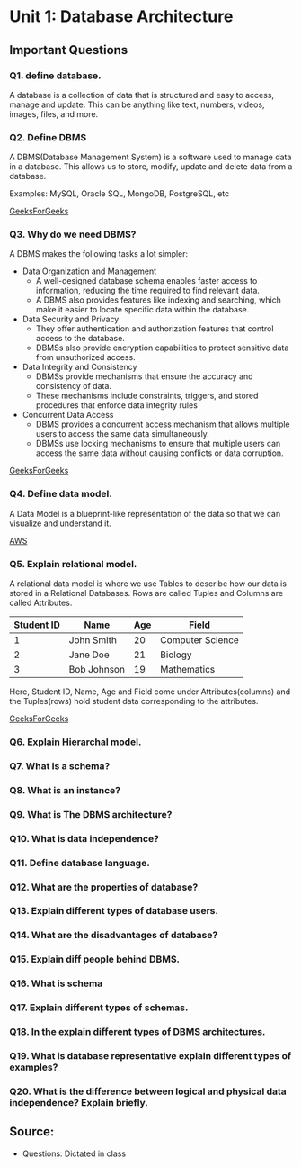 # Unit 1: Database Architecture

## Important Questions

### Q1. define database.

A database is a collection of data that is structured and easy to access, manage and update. This can be anything like text, numbers, videos, images, files, and more.

### Q2. Define DBMS

A DBMS(Database Management System) is a software used to manage data in a database. This allows us to store, modify, update and delete data from a database.

Examples: MySQL, Oracle SQL, MongoDB, PostgreSQL, etc

[GeeksForGeeks](https://www.geeksforgeeks.org/dbms/)

### Q3. Why do we need DBMS?

A DBMS makes the following tasks a lot simpler:
- Data Organization and Management
    - A well-designed database schema enables faster access to information, reducing the time required to find relevant data. 
    - A DBMS also provides features like indexing and searching, which make it easier to locate specific data within the database. 
- Data Security and Privacy
    - They offer authentication and authorization features that control access to the database. 
    - DBMSs also provide encryption capabilities to protect sensitive data from unauthorized access. 
- Data Integrity and Consistency
    - DBMSs provide mechanisms that ensure the accuracy and consistency of data. 
    - These mechanisms include constraints, triggers, and stored procedures that enforce data integrity rules
- Concurrent Data Access
    - DBMS provides a concurrent access mechanism that allows multiple users to access the same data simultaneously.
    - DBMSs use locking mechanisms to ensure that multiple users can access the same data without causing conflicts or data corruption.

[GeeksForGeeks](https://www.geeksforgeeks.org/need-for-dbms/)
### Q4. Define data model.
A Data Model is a blueprint-like representation of the data so that we can visualize and understand it.

[AWS](https://aws.amazon.com/what-is/data-modeling/#:~:text=Data%20modeling%20is%20the%20process,store%20and%20analyze%20the%20data.)
### Q5. Explain relational model.
A relational data model is where we use Tables to describe how our data is stored in a Relational Databases. Rows are called Tuples and Columns are called Attributes.  

| **Student ID** | **Name** | **Age** | **Field** |
| --- | --- | --- | --- |
| 1 | John Smith | 20 | Computer Science |
| 2 | Jane Doe | 21 | Biology |
| 3 | Bob Johnson | 19 | Mathematics |

Here, Student ID, Name, Age and Field come under Attributes(columns) and the Tuples(rows) hold student data corresponding to the attributes. 

[GeeksForGeeks](https://www.geeksforgeeks.org/relational-model-in-dbms/)

### Q6. Explain Hierarchal model.

### Q7. What is a schema?

### Q8. What is an instance?

### Q9. What is The DBMS architecture?

### Q10. What is data independence?

### Q11. Define database language.

### Q12. What are the properties of database?

### Q13. Explain different types of database users.

### Q14. What are the disadvantages of database?

### Q15. Explain diff people behind DBMS.

### Q16. What is schema

### Q17. Explain different types of schemas.

### Q18. In the explain different types of DBMS architectures.

### Q19. What is database representative explain different types of examples?

### Q20. What is the difference between logical and physical data independence? Explain briefly.

## Source:
- Questions: Dictated in class